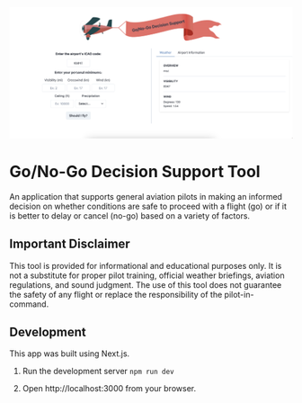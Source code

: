 <img width="1200" alt="Tool Screenshot" src="./go_nogo.png">

# Go/No-Go Decision Support Tool
An application that supports general aviation pilots in making an informed decision on whether conditions are safe to proceed with a flight (go) or if it is better to delay or cancel (no-go) based on a variety of factors.

## Important Disclaimer 
This tool is provided for informational and educational purposes only. It is not a substitute for proper pilot training, official weather briefings, aviation regulations, and sound judgment. The use of this tool does not guarantee the safety of any flight or replace the responsibility of the pilot-in-command.

## Development
This app was built using Next.js.

1. Run the development server
`npm run dev`

2. Open http://localhost:3000 from your browser.